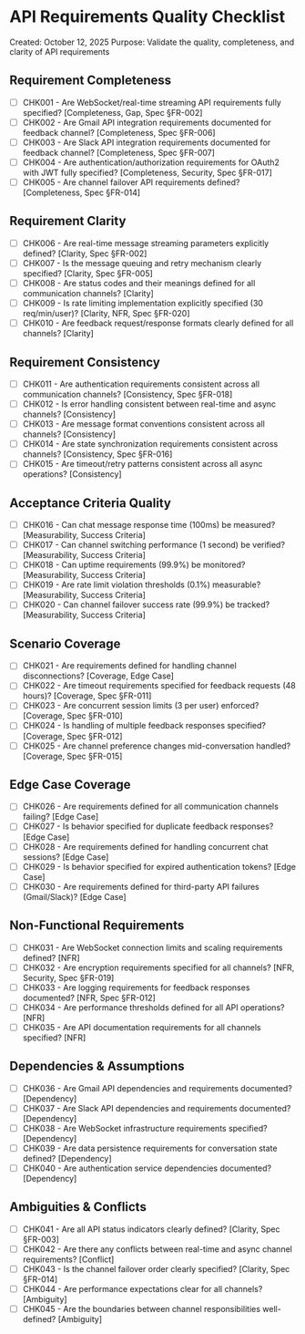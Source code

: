 # API Requirements Quality Checklist

Created: October 12, 2025
Purpose: Validate the quality, completeness, and clarity of API requirements

## Requirement Completeness

- [ ] CHK001 - Are WebSocket/real-time streaming API requirements fully specified? [Completeness, Gap, Spec §FR-002]
- [ ] CHK002 - Are Gmail API integration requirements documented for feedback channel? [Completeness, Spec §FR-006]
- [ ] CHK003 - Are Slack API integration requirements documented for feedback channel? [Completeness, Spec §FR-007]
- [ ] CHK004 - Are authentication/authorization requirements for OAuth2 with JWT fully specified? [Completeness, Security, Spec §FR-017]
- [ ] CHK005 - Are channel failover API requirements defined? [Completeness, Spec §FR-014]

## Requirement Clarity

- [ ] CHK006 - Are real-time message streaming parameters explicitly defined? [Clarity, Spec §FR-002]
- [ ] CHK007 - Is the message queuing and retry mechanism clearly specified? [Clarity, Spec §FR-005]
- [ ] CHK008 - Are status codes and their meanings defined for all communication channels? [Clarity]
- [ ] CHK009 - Is rate limiting implementation explicitly specified (30 req/min/user)? [Clarity, NFR, Spec §FR-020]
- [ ] CHK010 - Are feedback request/response formats clearly defined for all channels? [Clarity]

## Requirement Consistency

- [ ] CHK011 - Are authentication requirements consistent across all communication channels? [Consistency, Spec §FR-018]
- [ ] CHK012 - Is error handling consistent between real-time and async channels? [Consistency]
- [ ] CHK013 - Are message format conventions consistent across all channels? [Consistency]
- [ ] CHK014 - Are state synchronization requirements consistent across channels? [Consistency, Spec §FR-016]
- [ ] CHK015 - Are timeout/retry patterns consistent across all async operations? [Consistency]

## Acceptance Criteria Quality

- [ ] CHK016 - Can chat message response time (100ms) be measured? [Measurability, Success Criteria]
- [ ] CHK017 - Can channel switching performance (1 second) be verified? [Measurability, Success Criteria]
- [ ] CHK018 - Can uptime requirements (99.9%) be monitored? [Measurability, Success Criteria]
- [ ] CHK019 - Are rate limit violation thresholds (0.1%) measurable? [Measurability, Success Criteria]
- [ ] CHK020 - Can channel failover success rate (99.9%) be tracked? [Measurability, Success Criteria]

## Scenario Coverage

- [ ] CHK021 - Are requirements defined for handling channel disconnections? [Coverage, Edge Case]
- [ ] CHK022 - Are timeout requirements specified for feedback requests (48 hours)? [Coverage, Spec §FR-011]
- [ ] CHK023 - Are concurrent session limits (3 per user) enforced? [Coverage, Spec §FR-010]
- [ ] CHK024 - Is handling of multiple feedback responses specified? [Coverage, Spec §FR-012]
- [ ] CHK025 - Are channel preference changes mid-conversation handled? [Coverage, Spec §FR-015]

## Edge Case Coverage

- [ ] CHK026 - Are requirements defined for all communication channels failing? [Edge Case]
- [ ] CHK027 - Is behavior specified for duplicate feedback responses? [Edge Case]
- [ ] CHK028 - Are requirements defined for handling concurrent chat sessions? [Edge Case]
- [ ] CHK029 - Is behavior specified for expired authentication tokens? [Edge Case]
- [ ] CHK030 - Are requirements defined for third-party API failures (Gmail/Slack)? [Edge Case]

## Non-Functional Requirements

- [ ] CHK031 - Are WebSocket connection limits and scaling requirements defined? [NFR]
- [ ] CHK032 - Are encryption requirements specified for all channels? [NFR, Security, Spec §FR-019]
- [ ] CHK033 - Are logging requirements for feedback responses documented? [NFR, Spec §FR-012]
- [ ] CHK034 - Are performance thresholds defined for all API operations? [NFR]
- [ ] CHK035 - Are API documentation requirements for all channels specified? [NFR]

## Dependencies & Assumptions

- [ ] CHK036 - Are Gmail API dependencies and requirements documented? [Dependency]
- [ ] CHK037 - Are Slack API dependencies and requirements documented? [Dependency]
- [ ] CHK038 - Are WebSocket infrastructure requirements specified? [Dependency]
- [ ] CHK039 - Are data persistence requirements for conversation state defined? [Dependency]
- [ ] CHK040 - Are authentication service dependencies documented? [Dependency]

## Ambiguities & Conflicts

- [ ] CHK041 - Are all API status indicators clearly defined? [Clarity, Spec §FR-003]
- [ ] CHK042 - Are there any conflicts between real-time and async channel requirements? [Conflict]
- [ ] CHK043 - Is the channel failover order clearly specified? [Clarity, Spec §FR-014]
- [ ] CHK044 - Are performance expectations clear for all channels? [Ambiguity]
- [ ] CHK045 - Are the boundaries between channel responsibilities well-defined? [Ambiguity]
